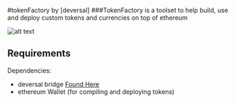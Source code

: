 #tokenFactory by [deversal]
###TokenFactory is a toolset to help build, use  and deploy custom tokens and currencies on top of ethereum

![alt text](http://i.imgur.com/Lq2DMrJ.png "tokenFactory logo")


## Requirements
Dependencies:
* deversal bridge [Found Here](https://github.com/deversal/deversal-bridge)
* ethereum Wallet (for compiling and deploying tokens) 
